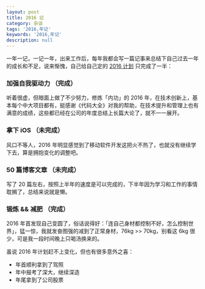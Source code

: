 ```yaml
---
layout: post
title: 2016 记
category: 杂谈
tags: '2016,年记'
keywords: '2016,年记'
description: null
---
```


一年一记，一记一年，出来工作后，每年我都会写一篇记事来总结下自己过去一年的成长和不足，说来惭愧，自己给自己定的 [2016 计划](http://gitdc.com/2016/01/01/2015-notes.html) 只完成了一半：

### 加强自我驱动力 （完成）

听着很虚，但暗面上做了不少努力，修炼「内功」的 2016 年，在技术创新上，基本每个中大项目都有，挺感谢《代码大全》对我的帮助，在技术提升和管理上也有满意的成绩，这些都已经在公司的年度总结上长篇大论了，就不一一展开。

### 拿下 iOS （未完成）

风口不等人，2016 年明显感觉到了移动软件开发这把火不热了，也就没有继续学下去，算是拥抱变化的调整吧。

### 50 篇博客文章 （未完成）

写了 20 篇左右，按照上半年的速度是可以完成的，下半年因为学习和工作的事情耽搁了，总结来说就是懒。

### 锻炼 && 减肥 （完成）

2016 年首发现自己变圆了，俗话说得好：「连自己身材都控制不好，怎么控制世界」，猛一惊，我就发奋图强的减到了正常身材，76kg \>\> 70kg，别看这 6kg 很少，可是我一段时间晚上只喝汤换来的。

虽说 2016 年计划赶不上变化，但也有很多意外之喜：

* 年首顺利拿到了驾照
* 年中报考了深大，继续深造
* 年尾拿到了公司股票



